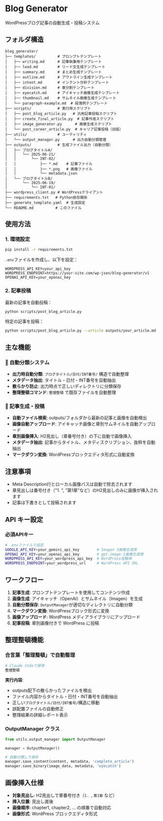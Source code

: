 # Blog Generator

WordPressブログ記事の自動生成・投稿システム

## フォルダ構造

```
blog_generator/
├── templates/          # プロンプトテンプレート
│   ├── writing.md      # 記事執筆用テンプレート
│   ├── lead.md         # リード文生成テンプレート
│   ├── summary.md      # まとめ生成テンプレート
│   ├── outline.md      # アウトライン生成テンプレート
│   ├── intent.md       # インテント分析テンプレート
│   ├── division.md     # 章分割テンプレート
│   ├── eyecatch.md     # アイキャッチ画像生成テンプレート
│   ├── thumbnail.md    # サムネイル画像生成テンプレート
│   └── paragraph-example.md  # 段落例テンプレート
├── scripts/            # 実行用スクリプト
│   ├── post_blog_article.py   # 汎用記事投稿スクリプト
│   ├── create_final_article.py  # 記事作成スクリプト
│   ├── image_generator.py      # 画像生成スクリプト
│   └── post_career_article.py  # キャリア記事投稿（旧版）
├── utils/              # ユーティリティ
│   └── output_manager.py      # 出力自動分類管理
├── outputs/            # 生成ファイル出力（自動分類）
│   ├── ブログタイトルA/
│   │   └── 2025-06-21/
│   │       └── INT-02/
│   │           ├── *.md    # 記事ファイル
│   │           ├── *.png   # 画像ファイル
│   │           └── metadata.json
│   └── ブログタイトルB/
│       └── 2025-06-19/
│           └── INT-01/
├── wordpress_client.py # WordPressクライアント
├── requirements.txt   # Python依存関係
├── generate_template.yaml  # 生成設定
└── README.md          # このファイル
```

## 使用方法

### 1. 環境設定

```bash
pip install -r requirements.txt
```

`.env`ファイルを作成し、以下を設定：

```
WORDPRESS_API_KEY=your_api_key
WORDPRESS_ENDPOINT=https://your-site.com/wp-json/blog-generator/v1
OPENAI_API_KEY=your_openai_key
```

### 2. 記事投稿

最新の記事を自動投稿：
```bash
python scripts/post_blog_article.py
```

特定の記事を投稿：
```bash
python scripts/post_blog_article.py --article outputs/your_article.md
```

## 主な機能

### 📁 自動分類システム
- **出力時自動分類**: `ブログタイトル/日付/INT番号/` 構造で自動整理
- **メタデータ抽出**: タイトル・日付・INT番号を自動抽出
- **散らかり防止**: 出力時点で正しいディレクトリに分類保存
- **整理整頓コマンド**: `整理整頓` で既存ファイルを自動整理

### 🚀 記事生成・投稿
- **自動ファイル検索**: outputs/フォルダから最新の記事と画像を自動検出
- **画像自動アップロード**: アイキャッチ画像と章別サムネイルを自動アップロード
- **章別画像挿入**: H2見出し（章番号付き）の下に自動で画像挿入
- **メタデータ抽出**: 記事からタイトル、メタディスクリプション、抜粋を自動抽出
- **マークダウン変換**: WordPressブロックエディタ形式に自動変換

## 注意事項

- Meta Description行とローカル画像パスは自動で除去されます
- 章見出しは番号付き（"1. ", "第1章"など）のH2見出しのみに画像が挿入されます
- 記事は下書きとして投稿されます

## API キー設定

### 必須APIキー

```bash
# .envファイルで設定
GOOGLE_API_KEY=your_gemini_api_key        # Imagen 3画像生成用
OPENAI_API_KEY=your_openai_api_key        # gpt-image-1画像生成用
WORDPRESS_API_KEY=your_wordpress_api_key  # WordPress投稿用
WORDPRESS_ENDPOINT=your_wordpress_url     # WordPress API URL
```

## ワークフロー

1. **記事生成**: プロンプトテンプレートを使用してコンテンツ作成
2. **画像生成**: アイキャッチ（OpenAI）とサムネイル（Imagen）を生成  
3. **自動分類保存**: `OutputManager`が適切なディレクトリに自動分類
4. **マークダウン変換**: WordPressブロック形式に変換
5. **画像アップロード**: WordPress メディアライブラリにアップロード
6. **記事投稿**: 章別画像付きで WordPress に投稿

## 整理整頓機能

### 合言葉「整理整頓」で自動整理
```bash
# Claude Codeで使用
整理整頓
```

**実行内容**:
- outputs配下の散らかったファイルを検出
- ファイル内容からタイトル・日付・INT番号を自動抽出
- 正しい`ブログタイトル/日付/INT番号/`構造に移動
- 誤配置ファイルの自動修正
- 整理結果の詳細レポート表示

### OutputManager クラス
```python
from utils.output_manager import OutputManager

manager = OutputManager()

# 自動分類して保存
manager.save_content(content, metadata, 'complete_article')
manager.save_binary(image_data, metadata, 'eyecatch')
```

## 画像挿入仕様

- **対象見出し**: H2見出しで章番号付き（`1. `, `第1章` など）
- **挿入位置**: 見出し直後
- **画像順序**: chapter1, chapter2, ... の順番で自動対応
- **画像形式**: WordPress ブロックエディタ形式
